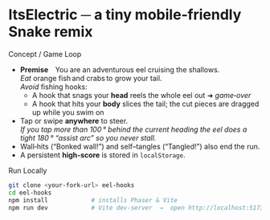 # ItsElectric ─ a tiny mobile‑friendly Snake remix

Concept / Game Loop
* **Premise** You are an adventurous eel cruising the shallows.  
  *Eat* orange fish and crabs to grow your tail.  
  *Avoid* fishing hooks:  
  * A hook that snags your **head** reels the whole eel out ➜ *game‑over*  
  * A hook that hits your **body** slices the tail; the cut pieces are dragged up while you swim on  
* Tap or swipe **anywhere** to steer.  
  *If you tap more than 100 ° behind the current heading the eel does a tight
  180 ° “assist arc” so you never stall.*  
* Wall‑hits (“Bonked wall!”) and self–tangles (“Tangled!”) also end the run.  
* A persistent **high‑score** is stored in `localStorage`.

Run Locally
```bash
git clone <your-fork-url> eel-hooks
cd eel-hooks
npm install            # installs Phaser & Vite
npm run dev            # Vite dev‑server  →  open http://localhost:5173
